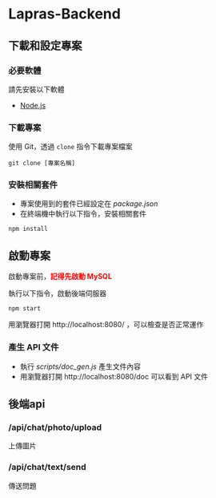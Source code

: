 # Lapras-Backend

## 下載和設定專案
### 必要軟體
請先安裝以下軟體
- [Node.js](https://nodejs.org/zh-tw/download/)

### 下載專案
使用 Git，透過 `clone` 指令下載專案檔案
```
git clone [專案名稱]
```

### 安裝相關套件
- 專案使用到的套件已經設定在 *package.json*
- 在終端機中執行以下指令，安裝相關套件
```
npm install
```

## 啟動專案

啟動專案前，<font color="red">**記得先啟動 MySQL**</font>

執行以下指令，啟動後端伺服器
```
npm start
```

用瀏覽器打開 http://localhost:8080/ ，可以檢查是否正常運作

### 產生 API 文件

- 執行 *scripts/doc_gen.js* 產生文件內容
- 用瀏覽器打開 http://localhost:8080/doc 可以看到 API 文件


## 後端api


### /api/chat/photo/upload

上傳圖片

### /api/chat/text/send

傳送問題